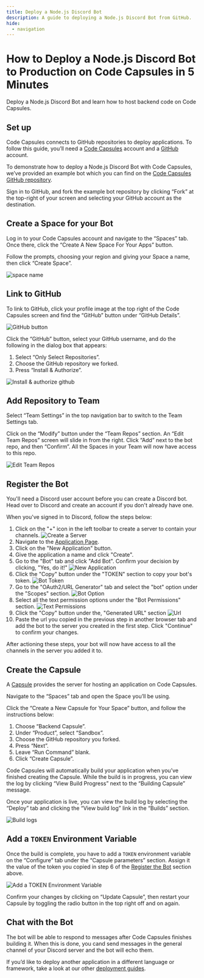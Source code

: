 ```yaml
---
title: Deploy a Node.js Discord Bot
description: A guide to deploying a Node.js Discord Bot from GitHub.
hide:
  - navigation
---
```


# How to Deploy a Node.js Discord Bot to Production on Code Capsules in 5 Minutes

Deploy a Node.js Discord Bot and learn how to host backend code on Code Capsules.

## Set up

Code Capsules connects to GitHub repositories to deploy applications. To follow this guide, you’ll need a [Code Capsules](https://codecapsules.io/) account and a [GitHub](https://github.com/) account.

To demonstrate how to deploy a Node.js Discord Bot with Code Capsules, we’ve provided an example bot which you can find on the [Code Capsules GitHub repository](https://github.com/codecapsules-io/nodejs-discord-echobot).

Sign in to GitHub, and fork the example bot repository by clicking “Fork” at the top-right of your screen and selecting your GitHub account as the destination.

## Create a Space for your Bot

Log in to your Code Capsules account and navigate to the “Spaces” tab. Once there, click the “Create A New Space For Your Apps” button. 

Follow the prompts, choosing your region and giving your Space a name, then click “Create Space”.

![space name](../assets/deployment/express/space-name.png)

## Link to GitHub

To link to GitHub, click your profile image at the top right of the Code Capsules screen and find the “GitHub” button under “GitHub Details”.

![GitHub button](../assets/deployment/express/git-button.png)

Click the “GitHub” button, select your GitHub username, and do the following in the dialog box that appears:

1. Select “Only Select Repositories”.
2. Choose the GitHub repository we forked.
3. Press “Install & Authorize”.

![Install & authorize github](../assets/deployment/express/github-integration.png)

## Add Repository to Team

Select “Team Settings” in the top navigation bar to switch to the Team Settings tab.

Click on the “Modify” button under the “Team Repos” section. An “Edit Team Repos” screen will slide in from the right. Click “Add” next to the bot repo, and then “Confirm”. All the Spaces in your Team will now have access to this repo.

![Edit Team Repos](../assets/deployment/python/team-repos.gif)

## Register the Bot

You'll need a Discord user account before you can create a Discord bot. Head over to Discord and create an account if you don't already have one.

When you've signed in to Discord, follow the steps below:

1. Click on the "+" icon in the left toolbar to create a server to contain your channels.
![Create a Server](../assets/deployment/discord/plus-icon.png)
2. Navigate to the [Application Page](https://discord.com/developers/applications).
3. Click on the "New Application" button.
4. Give the application a name and click "Create".
5. Go to the "Bot" tab and click "Add Bot". Confirm your decision by clicking, "Yes, do it!"
![New Application](../assets/deployment/discord/add-bot.png)
6. Click the "Copy" button under the "TOKEN" section to copy your bot's token. 
![Bot Token](../assets/deployment/discord/token.png)
7. Go to the "OAuth2/URL Generator" tab and select the "bot" option under the "Scopes" section. 
![Bot Option](../assets/deployment/discord/bot-option.png)
8. Select all the text permission options under the "Bot Permissions" section.
![Text Permissions](../assets/deployment/discord/text-permissions.png)
9. Click the "Copy" button under the, "Generated URL" section
![Url](../assets/deployment/discord/url.png)
10. Paste the url you copied in the previous step in another browser tab and add the bot to the server you created in the first step. Click "Continue" to confirm your changes. 

After actioning these steps, your bot will now have access to all the channels in the server you added it to.

## Create the Capsule

A [Capsule](https://codecapsules.io/docs/FAQ/what-is-a-capsule/) provides the server for hosting an application on Code Capsules.

Navigate to the “Spaces” tab and open the Space you’ll be using.

Click the “Create a New Capsule for Your Space” button, and follow the instructions below:

1. Choose “Backend Capsule”.
2. Under “Product”, select “Sandbox”.
3. Choose the GitHub repository you forked.
4. Press “Next”.
5. Leave “Run Command” blank.
6. Click “Create Capsule”.

Code Capsules will automatically build your application when you’ve finished creating the Capsule. While the build is in progress, you can view the log by clicking “View Build Progress” next to the “Building Capsule” message.

Once your application is live, you can view the build log by selecting the “Deploy” tab and clicking the “View build log” link in the “Builds” section.

![Build logs](../assets/deployment/express/backend-capsule-build-logs.png)

## Add a `TOKEN` Environment Variable

Once the build is complete, you have to add a `TOKEN` environment variable on the “Configure” tab under the “Capsule parameters” section. Assign it the value of the token you copied in step 6 of the [Register the Bot](#register-the-bot) section above. 

![Add a `TOKEN` Environment Variable](../assets/deployment/discord/token-env-var.png)

Confirm your changes by clicking on “Update Capsule”, then restart your Capsule by toggling the radio button in the top right off and on again.

## Chat with the Bot

The bot will be able to respond to messages after Code Capsules finishes building it. When this is done, you cand send messages in the general channel of your Discord server and the bot will echo them.

If you’d like to deploy another application in a different language or framework, take a look at our other [deployment guides](/docs/deployment/).